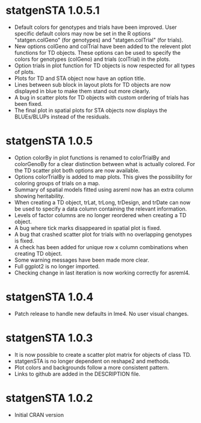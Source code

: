 # statgenSTA 1.0.5.1

* Default colors for genotypes and trials have been improved. User specific default colors may now be set in the R options "statgen.colGeno" (for genotypes) and "statgen.colTrial" (for trials).
* New options colGeno and colTrial have been added to the relevent plot functions for TD objects. These options can be used to specify the colors for genotypes (colGeno) and trials (colTrial) in the plots.
* Option trials in plot function for TD objects is now respected for all types of plots.
* Plots for TD and STA object now have an option title.
* Lines between sub block in layout plots for TD objects are now displayed in blue to make them stand out more clearly.
* A bug in scatter plots for TD objects with custom ordering of trials has been fixed.
* The final plot in spatial plots for STA objects now displays the BLUEs/BLUPs instead of the residuals.

# statgenSTA 1.0.5

* Option colorBy in plot functions is renamed to colorTrialBy and colorGenoBy for a clear distinction between what is actually colored. For the TD scatter plot both options are now available.
* Options colorTrialBy is added to map plots. This gives the possibility for coloring groups of trials on a map.
* Summary of spatial models fitted using asreml now has an extra column showing heritability.
* When creating a TD object, trLat, trLong, trDesign, and trDate can now be used to specify a data column containing the relevant information. 
* Levels of factor columns are no longer reordered when creating a TD object. 
* A bug where tick marks disappeared in spatial plot is fixed.
* A bug that crashed scatter plot for trials with no overlapping genotypes is fixed.
* A check has been added for unique row x column combinations when creating TD object.
* Some warning messages have been made more clear.
* Full ggplot2 is no longer imported.
* Checking change in last iteration is now working correctly for asreml4.

# statgenSTA 1.0.4

* Patch release to handle new defaults in lme4. No user visual changes.

# statgenSTA 1.0.3

* It is now possible to create a scatter plot matrix for objects of class TD.
* statgenSTA is no longer dependent on reshape2 and methods.
* Plot colors and backgrounds follow a more consistent pattern.
* Links to github are added in the DESCRIPTION file.

# statgenSTA 1.0.2

* Initial CRAN version
